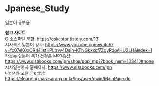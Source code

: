# Jpanese_Study
일본어 공부용   
      
<b>참고 사이트</b>   
C 소스파일 분할: https://eskeptor.tistory.com/131   
시사북스 일본어 강의: https://www.youtube.com/watch?v=fc07eK0xOR4&list=PLtrvy4Dsln-KTNGkxxcf7ZgyRdoAHU2LH&index=1   
착붙는 일본어 독학 첫걸음 MP3음성: https://www.sisabooks.com/jpn/shop/pop_mp3?book_num=103410#none   
시사일본어사 홈페이지: https://www.sisabooks.com/jpn   
나라사랑포탈 군e러닝: https://elearning.narasarang.or.kr/lms/user/main/MainPage.do
